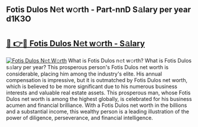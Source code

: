 ## Fotis Dulos N𝚎t w𝚘rth - Part-nnD S𝚊lary per year d1K3O

# <h2><a href="http://gc18or5.nevu.top/?p=Fotis+Dulos">🔗 👉🔴 Fotis Dulos N𝚎t w𝚘rth - S𝚊lary</a></h2>

[![Fotis Dulos N𝚎t W𝚘rth](https://i.imgur.com/Oavwk0R.jpeg)](http://gc18or5.nevu.top/?p=Fotis+Dulos)
What is Fotis Dulos n𝚎t w𝚘rth? What is Fotis Dulos s𝚊lary per year?
This prosperous person's Fotis Dulos net worth is considerable, placing him among the industry's elite. His annual compensation is impressive, but it is outmatched by Fotis Dulos net worth, which is believed to be more significant due to his numerous business interests and valuable real estate assets. This prosperous man, whose Fotis Dulos net worth is among the highest globally, is celebrated for his business acumen and financial brilliance. With a Fotis Dulos net worth in the billions and a substantial income, this wealthy person is a leading illustration of the power of diligence, perseverance, and financial intelligence.
